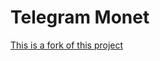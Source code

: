 # Telegram Monet

<!-- <p>
    <a href="https://github.com/c3r5b8/Telegram-Monet/stargazers"><img src="https://img.shields.io/github/stars/c3r5b8/Telegram-Monet?colorA=1e1e28&colorB=c9cbff&style=for-the-badge&logo=starship style=for-the-badge"></a>
    <a href="https://github.com/c3r5b8/Telegram-Monet/issues"><img src="https://img.shields.io/github/issues/c3r5b8/Telegram-Monet?colorA=1e1e28&colorB=f7be95&style=for-the-badge"></a>
    <a href="https://github.com/c3r5b8/Telegram-Monet/contributors"><img src="https://img.shields.io/github/contributors/c3r5b8/Telegram-Monet?colorA=1e1e28&colorB=b1e1a6&style=for-the-badge"></a>
</p> -->

<!-- <img src=screen.gif alt=drawing height=500px /> -->


<!-- ### Developers and testers:
- [the_dise](https://t.me/the_dise)
 -->

[This is a fork of this project](https://github.com/c3r5b8/Telegram-Monet/issues/new)


<!-- ### Translators
- [Arabic](https://t.me/MMETMA2)
- [Bengali India](https://t.me/pubglover0_01)
- [German](https://t.me/lelehier)
- [Spanish](https://t.me/yoshijulas)
- [Persian](https://t.me/ItsEeleeya_uwu)
- [Filipino](https://t.me/znarfm)
- French - Pierre
- [Hindi](https://t.me/ShivanshVerma)
- [Croatian](https://t.me/Haxyme)
- Indonesian [1](https://t.me/DarmaCahyadi) & [2](https://t.me/ravaeru)
- [Italian](https://t.me/thetruejake)
- [Hebrew](https://t.me/Yosefhalp)
- [Kabyle](https://t.me/mld9401)
- [Dutch](https://t.me/TheTruePrism)
- [Polish](https://t.me/Lambada10)
- [Europe Portuguese](https://github.com/ReduxFlakes)
- [Brazilian portuguese](https://t.me/Bygrilinho)
- [Romanian](https://t.me/igram96)
- [Tagalog](https://t.me/quantumpi6)
- [Turkish](https://t.me/Teaqaria)
- [Ukrainian](https://t.me/the_dise)
- [Uzbek](https://t.me/FerNikoMF)
- [Vietnamese](https://t.me/masarou)
 -->